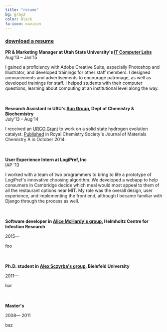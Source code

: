 ```yaml
---
title: "resume"
bg: gray2
color: black
fa-icon: navicon
---
```


<h3><a href="/lbogoev.pdf" target="_blank">download a resume</a></h3>

**PR & Marketing Manager at Utah State University's <a href="http://it.usu.edu/labs" target="_blank">IT Computer Labs</a>**  
Aug&#39;13 – Jan&#39;15


I gained a proficiency with Adobe Creative Suite, especially Photoshop and Illustrator, and developed trainings for other staff members. I designed annoucements and advertisements to encourage patronage, as well as developed trainings for staff. I helped students with their computer questions, learning about computing at an institutional level along the way.


<br/><br/>
**Research Assistant in USU's <a href="http://www.yujiesun.org" target="_blank">Sun Group</a>, Dept of Chemistry & Biochemistry**  
July&#39;13 – Aug&#39;14


I received an <a href="http://rgs.usu.edu/studentresearch/htm/ur-opportunities/fund-your-research/urco" target="_blank">URCO Grant</a> to work on a solid state hydrogen evolution catalyst. <a href="http://pubs.rsc.org/en/content/articlelanding/2014/ta/c4ta04339a#!divAbstract" target="_blank">Published</a> in Royal Chemistry Society's Journal of Materials Chemistry A in October 2014.


<br/><br/>
**User Experience Intern at LogiPref, Inc**  
IAP &#39;13

I worked with a team of two programmers to bring to life a prototype of LogiPref's innovative choosing algorithm. We developed a webapp to help consumers in Cambridge decide which meal would most appeal to them of all the restaurant options near MIT. My role was the overall design, user experience, and implementing the front end, although I became familiar with Django through the process as well.


<br/><br/>
**Software developer in <a href="http://www.helmholtz-hzi.de/en/research/research_topics/bacterial_and_viral_pathogens/computational_biology_of_infection_research/" target="_blank">Alice McHardy's group</a>, Helmholtz Centre for Infection Research**

2015&mdash;


foo

<br/><br/>
**Ph.D. student in <a href="http://www.cebitec.uni-bielefeld.de/cmg/" target="_blank">Alex Sczyrba's group</a>, Bielefeld University**

2011&mdash;


bar

<br/><br/>
**Master's**

2008&mdash; 2011


baz

